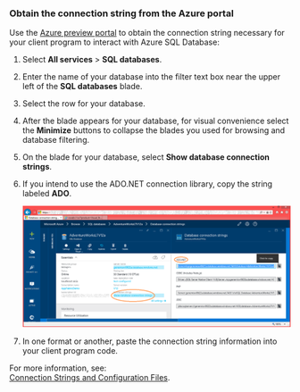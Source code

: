 <!--
includes/sql-database-include-connection-string-20-portalshots.md

Latest Freshness check:  2015-09-02 , GeneMi.

## Connection string
-->


### Obtain the connection string from the Azure portal
Use the [Azure preview portal](https://manage.windowsazure.cn/) to obtain the connection string necessary for your client program to interact with Azure SQL Database: 

1. Select **All services** > **SQL databases**.

2. Enter the name of your database into the filter text box near the upper left of the **SQL databases** blade.

3. Select the row for your database.

4. After the blade appears for your database, for visual convenience select the **Minimize** buttons to collapse the blades you used for browsing and database filtering. 
   
5. On the blade for your database, select **Show database connection strings**.

6. If you intend to use the ADO.NET connection library, copy the string labeled **ADO**. 
   
    ![Copy the ADO connection string for your database][20-CopyAdoConnectionString]
7. In one format or another, paste the connection string information into your client program code.

For more information, see:<br/>[Connection Strings and Configuration Files](http://msdn.microsoft.com/zh-cn/library/ms254494.aspx).

<!-- Image references. -->



[20-CopyAdoConnectionString]: ./media/sql-database-include-connection-string-20-portalshots/connqry-connstr-b.png


<!--
These three includes/ files are a sequenced set, but you can pick and choose:

includes/sql-database-include-connection-string-20-portalshots.md
includes/sql-database-include-connection-string-30-compare.md
includes/sql-database-include-connection-string-40-config.md
-->